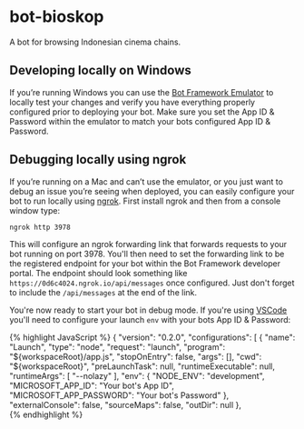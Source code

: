 # bot-bioskop

A bot for browsing Indonesian cinema chains.

## Developing locally on Windows

If you’re running Windows you can use the [Bot Framework Emulator](/en-us/tools/bot-framework-emulator/) to locally test your changes and verify you have everything properly configured prior to deploying your bot. Make sure you set the App ID & Password within the emulator to match your bots configured App ID & Password.

## Debugging locally using ngrok

If you’re running on a Mac and can’t use the emulator, or you just want to debug an issue you’re seeing when deployed, you can easily configure your bot to run locally using [ngrok](https://ngrok.com/). First install ngrok and then from a console window type:

    ngrok http 3978

This will configure an ngrok forwarding link that forwards requests to your bot running on port 3978. You'll then need to set the forwarding link to be the registered endpoint for your bot within the Bot Framework developer portal. The endpoint should look something 
like `https://0d6c4024.ngrok.io/api/messages` once configured. Just don't forget to include the `/api/messages` at the end of the link.

You're now ready to start your bot in debug mode. If you're using [VSCode](https://code.visualstudio.com) you'll need to configure your launch `env` with your bots App ID & Password: 

{% highlight JavaScript %}
{
    "version": "0.2.0",
    "configurations": [
        {
            "name": "Launch",
            "type": "node",
            "request": "launch",
            "program": "${workspaceRoot}/app.js",
            "stopOnEntry": false,
            "args": [],
            "cwd": "${workspaceRoot}",
            "preLaunchTask": null,
            "runtimeExecutable": null,
            "runtimeArgs": [
                "--nolazy"
            ],
            "env": {
                "NODE_ENV": "development",
                "MICROSOFT_APP_ID": "Your bot's App ID",
                "MICROSOFT_APP_PASSWORD": "Your bot's Password"
            },
            "externalConsole": false,
            "sourceMaps": false,
            "outDir": null
        },   
{% endhighlight %}
